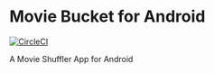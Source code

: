 # Movie Bucket for Android

[![CircleCI](https://circleci.com/gh/EMVignesh96/movie-bucket.svg?style=svg)](https://circleci.com/gh/EMVignesh96/movie-bucket)

A Movie Shuffler App for Android
